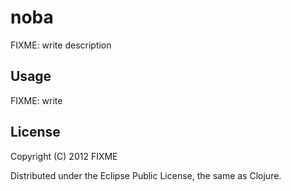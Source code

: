 # noba

FIXME: write description

## Usage

FIXME: write

## License

Copyright (C) 2012 FIXME

Distributed under the Eclipse Public License, the same as Clojure.
